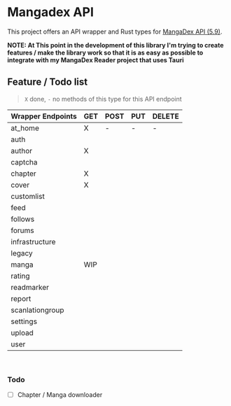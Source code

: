 # Mangadex API

This project offers an API wrapper and Rust types for [MangaDex API (5.9)](https://api.mangadex.org/docs/redoc.html).

**NOTE: At This point in the development of this library I'm trying to create features / make the library work so
that it is as easy as possible to integrate with my MangaDex Reader project that uses Tauri**

## Feature / Todo list

> `X` done, `-` no methods of this type for this API endpoint

| Wrapper Endpoints | GET | POST | PUT | DELETE |
| ----------------- | --- | ---- | --- | ------ |
| at_home           | X   | -    | -   | -      |
| auth              |     |      |     |        |
| author            | X   |      |     |        |
| captcha           |     |      |     |        |
| chapter           | X   |      |     |        |
| cover             | X   |      |     |        |
| customlist        |     |      |     |        |
| feed              |     |      |     |        |
| follows           |     |      |     |        |
| forums            |     |      |     |        |
| infrastructure    |     |      |     |        |
| legacy            |     |      |     |        |
| manga             | WIP |      |     |        |
| rating            |     |      |     |        |
| readmarker        |     |      |     |        |
| report            |     |      |     |        |
| scanlationgroup   |     |      |     |        |
| settings          |     |      |     |        |
| upload            |     |      |     |        |
| user              |     |      |     |        |

<br/>

### Todo

- [ ] Chapter / Manga downloader
